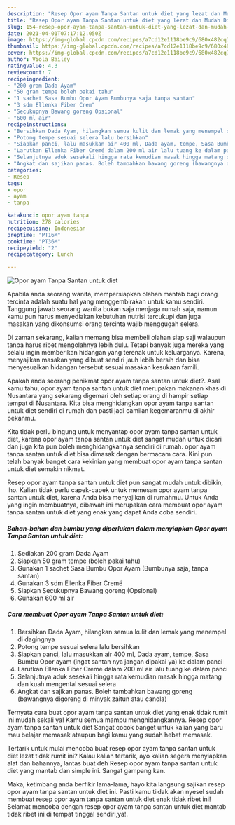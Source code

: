 ```yaml
---
description: "Resep Opor ayam Tanpa Santan untuk diet yang lezat dan Mudah Dibuat"
title: "Resep Opor ayam Tanpa Santan untuk diet yang lezat dan Mudah Dibuat"
slug: 154-resep-opor-ayam-tanpa-santan-untuk-diet-yang-lezat-dan-mudah-dibuat
date: 2021-04-01T07:17:12.050Z
image: https://img-global.cpcdn.com/recipes/a7cd12e1118be9c9/680x482cq70/opor-ayam-tanpa-santan-untuk-diet-foto-resep-utama.jpg
thumbnail: https://img-global.cpcdn.com/recipes/a7cd12e1118be9c9/680x482cq70/opor-ayam-tanpa-santan-untuk-diet-foto-resep-utama.jpg
cover: https://img-global.cpcdn.com/recipes/a7cd12e1118be9c9/680x482cq70/opor-ayam-tanpa-santan-untuk-diet-foto-resep-utama.jpg
author: Viola Bailey
ratingvalue: 4.3
reviewcount: 7
recipeingredient:
- "200 gram Dada Ayam"
- "50 gram tempe boleh pakai tahu"
- "1 sachet Sasa Bumbu Opor Ayam Bumbunya saja tanpa santan"
- "3 sdm Ellenka Fiber Crem"
- "Secukupnya Bawang goreng Opsional"
- "600 ml air"
recipeinstructions:
- "Bersihkan Dada Ayam, hilangkan semua kulit dan lemak yang menempel di dagingnya"
- "Potong tempe sesuai selera lalu bersihkan"
- "Siapkan panci, lalu masukkan air 400 ml, Dada ayam, tempe, Sasa Bumbu Opor ayam (ingat santan nya jangan dipakai ya) ke dalam panci"
- "Larutkan Ellenka Fiber Cremé dalam 200 ml air lalu tuang ke dalam panci"
- "Selanjutnya aduk sesekali hingga rata kemudian masak hingga matang dan kuah mengental sesuai selera"
- "Angkat dan sajikan panas. Boleh tambahkan bawang goreng (bawangnya digoreng di minyak zaitun atau canola)"
categories:
- Resep
tags:
- opor
- ayam
- tanpa

katakunci: opor ayam tanpa 
nutrition: 278 calories
recipecuisine: Indonesian
preptime: "PT16M"
cooktime: "PT36M"
recipeyield: "2"
recipecategory: Lunch

---
```



![Opor ayam Tanpa Santan untuk diet](https://img-global.cpcdn.com/recipes/a7cd12e1118be9c9/680x482cq70/opor-ayam-tanpa-santan-untuk-diet-foto-resep-utama.jpg)

Apabila anda seorang wanita, mempersiapkan olahan mantab bagi orang tercinta adalah suatu hal yang menggembirakan untuk kamu sendiri. Tanggung jawab seorang  wanita bukan saja menjaga rumah saja, namun kamu pun harus menyediakan kebutuhan nutrisi tercukupi dan juga masakan yang dikonsumsi orang tercinta wajib menggugah selera.

Di zaman  sekarang, kalian memang bisa membeli olahan siap saji walaupun tanpa harus ribet mengolahnya lebih dulu. Tetapi banyak juga mereka yang selalu ingin memberikan hidangan yang terenak untuk keluarganya. Karena, menyajikan masakan yang dibuat sendiri jauh lebih bersih dan bisa menyesuaikan hidangan tersebut sesuai masakan kesukaan famili. 



Apakah anda seorang penikmat opor ayam tanpa santan untuk diet?. Asal kamu tahu, opor ayam tanpa santan untuk diet merupakan makanan khas di Nusantara yang sekarang digemari oleh setiap orang di hampir setiap tempat di Nusantara. Kita bisa menghidangkan opor ayam tanpa santan untuk diet sendiri di rumah dan pasti jadi camilan kegemaranmu di akhir pekanmu.

Kita tidak perlu bingung untuk menyantap opor ayam tanpa santan untuk diet, karena opor ayam tanpa santan untuk diet sangat mudah untuk dicari dan juga kita pun boleh menghidangkannya sendiri di rumah. opor ayam tanpa santan untuk diet bisa dimasak dengan bermacam cara. Kini pun telah banyak banget cara kekinian yang membuat opor ayam tanpa santan untuk diet semakin nikmat.

Resep opor ayam tanpa santan untuk diet pun sangat mudah untuk dibikin, lho. Kalian tidak perlu capek-capek untuk memesan opor ayam tanpa santan untuk diet, karena Anda bisa menyajikan di rumahmu. Untuk Anda yang ingin membuatnya, dibawah ini merupakan cara membuat opor ayam tanpa santan untuk diet yang enak yang dapat Anda coba sendiri.

<!--inarticleads1-->

##### Bahan-bahan dan bumbu yang diperlukan dalam menyiapkan Opor ayam Tanpa Santan untuk diet:

1. Sediakan 200 gram Dada Ayam
1. Siapkan 50 gram tempe (boleh pakai tahu)
1. Gunakan 1 sachet Sasa Bumbu Opor Ayam (Bumbunya saja, tanpa santan)
1. Gunakan 3 sdm Ellenka Fiber Cremé
1. Siapkan Secukupnya Bawang goreng (Opsional)
1. Gunakan 600 ml air




<!--inarticleads2-->

##### Cara membuat Opor ayam Tanpa Santan untuk diet:

1. Bersihkan Dada Ayam, hilangkan semua kulit dan lemak yang menempel di dagingnya
1. Potong tempe sesuai selera lalu bersihkan
1. Siapkan panci, lalu masukkan air 400 ml, Dada ayam, tempe, Sasa Bumbu Opor ayam (ingat santan nya jangan dipakai ya) ke dalam panci
1. Larutkan Ellenka Fiber Cremé dalam 200 ml air lalu tuang ke dalam panci
1. Selanjutnya aduk sesekali hingga rata kemudian masak hingga matang dan kuah mengental sesuai selera
1. Angkat dan sajikan panas. Boleh tambahkan bawang goreng (bawangnya digoreng di minyak zaitun atau canola)




Ternyata cara buat opor ayam tanpa santan untuk diet yang enak tidak rumit ini mudah sekali ya! Kamu semua mampu menghidangkannya. Resep opor ayam tanpa santan untuk diet Sangat cocok banget untuk kalian yang baru mau belajar memasak ataupun bagi kamu yang sudah hebat memasak.

Tertarik untuk mulai mencoba buat resep opor ayam tanpa santan untuk diet lezat tidak rumit ini? Kalau kalian tertarik, ayo kalian segera menyiapkan alat dan bahannya, lantas buat deh Resep opor ayam tanpa santan untuk diet yang mantab dan simple ini. Sangat gampang kan. 

Maka, ketimbang anda berfikir lama-lama, hayo kita langsung sajikan resep opor ayam tanpa santan untuk diet ini. Pasti kamu tiidak akan nyesel sudah membuat resep opor ayam tanpa santan untuk diet enak tidak ribet ini! Selamat mencoba dengan resep opor ayam tanpa santan untuk diet mantab tidak ribet ini di tempat tinggal sendiri,ya!.

